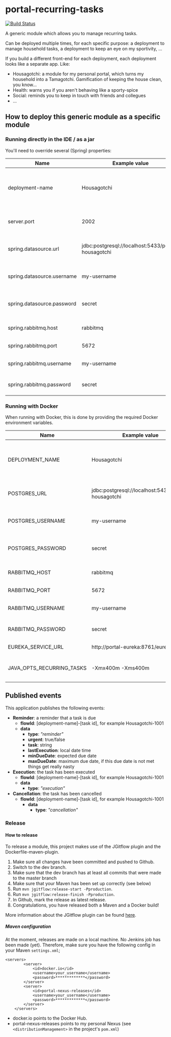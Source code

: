 # portal-recurring-tasks
[![Build Status](https://server.stijnhooft.be/jenkins/buildStatus/icon?job=portal-recurring-tasks/master)](https://server.stijnhooft.be/jenkins/job/portal-recurring-tasks/job/master/)

A generic module which allows you to manage recurring tasks.

Can be deployed multiple times, for each specific purpose: a deployment to manage household tasks, a deployment to keep an eye on my sportivity, ...

If you build a different front-end for each deployment, each deployment looks like a separate app. Like:

* Housagotchi: a module for my personal portal, which turns my household into a Tamagotchi. Gamification of keeping the house clean, you know...
* Health: warns you if you aren't behaving like a sporty-spice
* Social: reminds you to keep in touch with friends and collegues
* ...

## How to deploy this generic module as a specific module
### Running directly in the IDE / as a jar
You'll need to override several (Spring) properties:

| Name | Example value | Description | Required? |
| ---- | ------------- | ----------- | -------- |
| deployment-name | Housagotchi | Name you want to give to the deployment of this application | required
| server.port | 2002 | Port which this application can run on | required 
| spring.datasource.url | jdbc:postgresql://localhost:5433/portal-housagotchi | JDBC url to connect to the database | required
| spring.datasource.username | my-username | Username to log in to the database | required
| spring.datasource.password | secret | Password to log in to the database | required
| spring.rabbitmq.host | rabbitmq | Host where RabbitMQ is located | required
| spring.rabbitmq.port | 5672 | Port of RabbitMQ| required
| spring.rabbitmq.username | my-username | Username to log in to RabbitMQ | required
| spring.rabbitmq.password | secret | Password to log in to RabbitMQ | required

### Running with Docker
When running with Docker, this is done by providing the required Docker environment variables.

| Name | Example value | Description | Required? |
| ---- | ------------- | ----------- | -------- |
| DEPLOYMENT_NAME | Housagotchi | Name you want to give to the deployment of this application | required 
| POSTGRES_URL | jdbc:postgresql://localhost:5433/portal-housagotchi | JDBC url to connect to the database | required
| POSTGRES_USERNAME | my-username | Username to log in to the database | required
| POSTGRES_PASSWORD | secret | Password to log in to the database | required
| RABBITMQ_HOST | rabbitmq | Host where RabbitMQ is located | required
| RABBITMQ_PORT | 5672 | Port of RabbitMQ| required
| RABBITMQ_USERNAME | my-username | Username to log in to RabbitMQ | required
| RABBITMQ_PASSWORD | secret | Password to log in to RabbitMQ | required
| EUREKA_SERVICE_URL | http://portal-eureka:8761/eureka | Url of Eureka | required
| JAVA_OPTS_RECURRING_TASKS | -Xmx400m -Xms400m | Java opts you want to pass to the JVM | optional


## Published events
This application publishes the following events:

* **Reminder**: a reminder that a task is due
    * **flowId**: [deployment-name]-[task id], for example Housagotchi-1001
    * **data**
        * **type**: *"reminder"*
        * **urgent**: true/false
        * **task**: string
        * **lastExecution**: local date time
        * **minDueDate**: expected due date
        * **maxDueDate**: maximum due date, if this due date is not met things get really nasty
* **Execution**: the task has been executed
    * **flowId**: [deployment-name]-[task id], for example Housagotchi-1001
    * **data**
        * **type**: *"execution"*
* **Cancellation**: the task has been cancelled
    * **flowId**: [deployment-name]-[task id], for example Housagotchi-1001
        * **data**
            * **type**: *"cancellation"*

### Release
#### How to release
To release a module, this project makes use of the JGitflow plugin and the Dockerfile-maven-plugin.

1. Make sure all changes have been committed and pushed to Github.
1. Switch to the dev branch.
1. Make sure that the dev branch has at least all commits that were made to the master branch
1. Make sure that your Maven has been set up correctly (see below)
1. Run `mvn jgitflow:release-start -Pproduction`.
1. Run `mvn jgitflow:release-finish -Pproduction`.
1. In Github, mark the release as latest release.
1. Congratulations, you have released both a Maven and a Docker build!

More information about the JGitflow plugin can be found [here](https://gist.github.com/lemiorhan/97b4f827c08aed58a9d8).

##### Maven configuration
At the moment, releases are made on a local machine. No Jenkins job has been made (yet).
Therefore, make sure you have the following config in your Maven `settings.xml`;

````$xml
<servers>
		<server>
			<id>docker.io</id>
			<username>your_username</username>
			<password>*************</password>
		</server>
		<server>
			<id>portal-nexus-releases</id>
			<username>your_username</username>
            <password>*************</password>
		</server>
	</servers>
````
* docker.io points to the Docker Hub.
* portal-nexus-releases points to my personal Nexus (see `<distributionManagement>` in the project's `pom.xml`)
